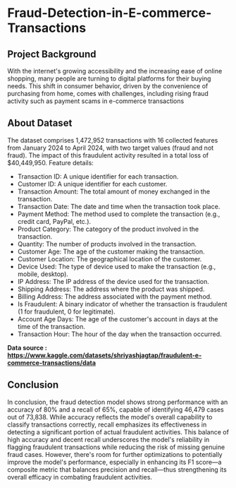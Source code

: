 # Fraud-Detection-in-E-commerce-Transactions
## Project Background
With the internet's growing accessibility and the increasing ease of online shopping, many people are turning to digital platforms for their buying needs. This shift in consumer behavior, driven by the convenience of purchasing from home, comes with challenges, including rising fraud activity such as payment scams  in e-commerce transactions

## About Dataset 
The dataset comprises 1,472,952 transactions with 16 collected features from January 2024 to April 2024, with two target values (fraud and not fraud). The impact of this fraudulent activity resulted in a total loss of $40,449,950. Feature details:
- Transaction ID: A unique identifier for each transaction.
- Customer ID: A unique identifier for each customer.
- Transaction Amount: The total amount of money exchanged in the transaction.
- Transaction Date: The date and time when the transaction took place.
- Payment Method: The method used to complete the transaction (e.g., credit card, PayPal, etc.).
- Product Category: The category of the product involved in the transaction.
- Quantity: The number of products involved in the transaction.
- Customer Age: The age of the customer making the transaction.
- Customer Location: The geographical location of the customer.
- Device Used: The type of device used to make the transaction (e.g., mobile, desktop).
- IP Address: The IP address of the device used for the transaction.
- Shipping Address: The address where the product was shipped.
- Billing Address: The address associated with the payment method.
- Is Fraudulent: A binary indicator of whether the transaction is fraudulent (1 for fraudulent, 0 for legitimate).
- Account Age Days: The age of the customer's account in days at the time of the transaction.
- Transaction Hour: The hour of the day when the transaction occurred.

**Data source : https://www.kaggle.com/datasets/shriyashjagtap/fraudulent-e-commerce-transactions/data**

## Conclusion
In conclusion, the fraud detection model shows strong performance with an accuracy of 80% and a recall of 65%, capable of identifying 46,479 cases out of 73,838. While accuracy reflects the model's overall capability to classify transactions correctly, recall emphasizes its effectiveness in detecting a significant portion of actual fraudulent activities. This balance of high accuracy and decent recall underscores the model's reliability in flagging fraudulent transactions while reducing the risk of missing genuine fraud cases. However, there's room for further optimizations to potentially improve the model's performance, especially in enhancing its F1 score—a composite metric that balances precision and recall—thus strengthening its overall efficacy in combating fraudulent activities.
